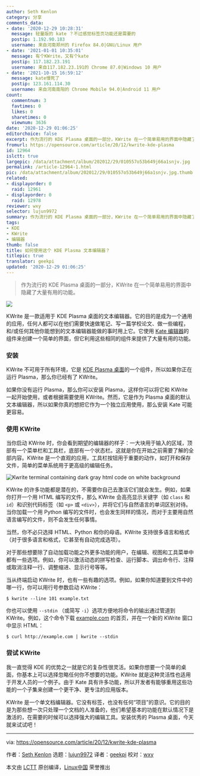 ```yaml
---
author: Seth Kenlon
category: 分享
comments_data:
- date: '2020-12-29 10:28:31'
  message: 轻量版的 kate ？不过感觉标签页功能还是需要的
  postip: 1.192.90.183
  username: 来自河南郑州的 Firefox 84.0|GNU/Linux 用户
- date: '2021-01-01 10:35:01'
  message: 有个KWrite，又有个kate
  postip: 117.182.23.191
  username: 来自117.182.23.191的 Chrome 87.0|Windows 10 用户
- date: '2021-10-15 16:59:12'
  message: kate慢死了
  postip: 123.161.114.30
  username: 来自河南南阳的 Chrome Mobile 94.0|Android 11 用户
count:
  commentnum: 3
  favtimes: 0
  likes: 0
  sharetimes: 0
  viewnum: 3636
date: '2020-12-29 01:06:25'
editorchoice: false
excerpt: 作为流行的 KDE Plasma 桌面的一部分，KWrite 在一个简单易用的界面中隐藏了大量有用的功能。
fromurl: https://opensource.com/article/20/12/kwrite-kde-plasma
id: 12964
islctt: true
largepic: /data/attachment/album/202012/29/010557o53b649j66a1snjv.jpg
permalink: /article-12964-1.html
pic: /data/attachment/album/202012/29/010557o53b649j66a1snjv.jpg.thumb.jpg
related:
- displayorder: 0
  raid: 12961
- displayorder: 0
  raid: 12978
reviewer: wxy
selector: lujun9972
summary: 作为流行的 KDE Plasma 桌面的一部分，KWrite 在一个简单易用的界面中隐藏了大量有用的功能。
tags:
- KDE
- KWrite
- 编辑器
thumb: false
title: 如何使用这个 KDE Plasma 文本编辑器？
titlepic: true
translator: geekpi
updated: '2020-12-29 01:06:25'
---
```



> 
> 作为流行的 KDE Plasma 桌面的一部分，KWrite 在一个简单易用的界面中隐藏了大量有用的功能。
> 
> 
> 


![](/data/attachment/album/202012/29/010557o53b649j66a1snjv.jpg)


KWrite 是一款适用于 KDE Plasma 桌面的文本编辑器。它的目的是成为一个通用的应用，任何人都可以在他们需要快速做笔记、写一篇学校论文、做一些编程，和/或任何其他你能想到的文本编辑器能做的事时用上它。它使用 [Kate 编辑器](https://opensource.com/article/20/12/kate-text-editor)的组件来创建一个简单的界面，但它利用这些相同的组件来提供了大量有用的功能。


### 安装


KWrite 不可用于所有环境，它是 [KDE Plasma 桌面](https://opensource.com/article/19/12/linux-kde-plasma)的一个组件，所以如果你正在运行 Plasma，那么你已经有了 KWrite。


如果你没有运行 Plasma，那么你可以安装 Plasma，这样你可以将它和 KWrite 一起开始使用，或者根据需要使用 KWrite。然而，它是作为 Plasma 桌面的默认文本编辑器，所以如果你真的想把它作为一个独立应用使用，那么安装 Kate 可能更容易。


### 使用 KWrite


当你启动 KWrite 时，你会看到期望的编辑器的样子：一大块用于输入的区域，顶部有一个菜单栏和工具栏，底部有一个状态栏。这就是你在开始之前需要了解的全部内容。KWrite 是一个直观的应用，工具栏按钮用于重要的动作，如打开和保存文件，简单的菜单系统用于更高级的编辑任务。


![Kwrite terminal containing dark gray html code on white background](/data/attachment/album/202012/29/010627ost4vnk4u44lu3ns.png "Kwrite terminal containing dark gray html code on white background")


KWrite 的许多功能都是潜在的，不需要你自己去激活它们就会发生。例如，如果你打开一个用 HTML 编写的文件，那么 KWrite 会高亮显示关键字（如 `class` 和 `id`）和识别代码标签（如 `<p>` 或 `<div>`），并将它们与自然语言的单词区别对待。当你加载一个用 Python 编写的文件时，也会发生同样的情况，而对于主要用自然语言编写的文件，则不会发生任何事情。


当然，你不必只选择 HTML、Python 和你的母语。KWrite 支持很多语言和格式（对于很多语言和格式，它甚至有自动完成选项）。


对于那些想要除了自动加载功能之外更多功能的用户，在编辑、视图和工具菜单中都有一些选项。例如，你可以激活动态的拼写检查、运行脚本、调出命令行、注释或取消注释一行、调整缩进、显示行号等等。


当从终端启动 KWrite 时，也有一些有趣的选项。例如，如果你知道要到文件中的哪一行，你可以用行号参数启动 KWrite：



```
$ kwrite --line 101 example.txt

```

你也可以使用 `--stdin` （或简写 `-i`）选项方便地将命令的输出通过管道到 KWrite。例如，这个命令下载 [example.com](http://example.com) 的首页，并在一个新的 KWrite 窗口中显示 HTML：



```
$ curl http://example.com | kwrite --stdin

```

### 尝试 KWrite


我一直觉得 KDE 的优势之一就是它的复杂性很灵活。如果你想要一个简单的桌面，你基本上可以选择忽略任何你不想要的功能。KWrite 就是这种灵活性也适用于开发人员的一个例子。由于 Kate 具有许多功能，所以开发者有能够重用这些功能的一个子集来创建一个更干净、更专注的应用版本。


KWrite 是一个单文档编辑器。它没有标签，也没有任何“项目”的意识。它的目的是为那些想一次只处理一个文档的人准备的，他们希望基本的功能在默认情况下是激活的，在需要的时候可以选择强大的编辑工具。安装优秀的 Plasma 桌面，今天就来试试吧！




---


via: <https://opensource.com/article/20/12/kwrite-kde-plasma>


作者：[Seth Kenlon](https://opensource.com/users/seth) 选题：[lujun9972](https://github.com/lujun9972) 译者：[geekpi](https://github.com/geekpi) 校对：[wxy](https://github.com/wxy)


本文由 [LCTT](https://github.com/LCTT/TranslateProject) 原创编译，[Linux中国](https://linux.cn/) 荣誉推出